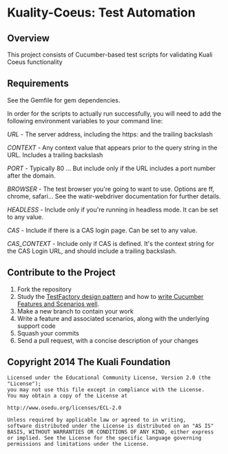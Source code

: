 Kuality-Coeus: Test Automation
==============================

Overview
--------

This project consists of Cucumber-based test scripts for validating Kuali Coeus functionality

Requirements
------------

See the Gemfile for gem dependencies.

In order for the scripts to actually run successfully, you will need to add the following environment variables to your command line:

_URL_ - The server address, including the https: and the trailing backslash

_CONTEXT_ - Any context value that appears prior to the query string in the URL. Includes a trailing backslash

 _PORT_ - Typically 80 ... But include only if the URL includes a port number after the domain.

_BROWSER_ - The test browser you're going to want to use. Options are ff, chrome, safari... See the watir-webdriver documentation for further details.

_HEADLESS_ - Include only if you're running in headless mode. It can be set to any value.

_CAS_ - Include if there is a CAS login page. Can be set to any value.

_CAS_CONTEXT_ - Include only if CAS is defined. It's the context string for the CAS Login URL, and should include a trailing backslash.

Contribute to the Project
-------------------------

1. Fork the repository
2. Study the [TestFactory design pattern](https://github.com/aheward/TestFactory#design-pattern) and how to [write Cucumber Features and Scenarios well](https://github.com/cucumber/cucumber/wiki/tutorials-and-related-blog-posts).
3. Make a new branch to contain your work
4. Write a feature and associated scenarios, along with the underlying support code
5. Squash your commits
6. Send a pull request, with a concise description of your changes

Copyright 2014 The Kuali Foundation
-----------------------------------

	Licensed under the Educational Community License, Version 2.0 (the "License");
	you may	not use this file except in compliance with the License.
	You may obtain a copy of the License at

    http://www.osedu.org/licenses/ECL-2.0

	Unless required by applicable law or agreed to in writing,
	software distributed under the License is distributed on an "AS IS"
	BASIS, WITHOUT WARRANTIES OR CONDITIONS OF ANY KIND, either express
	or implied. See the License for the specific language governing
	permissions and limitations under the License.